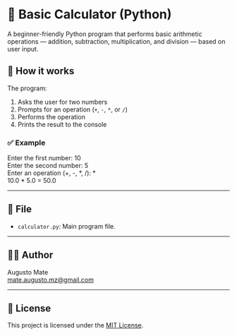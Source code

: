 # 🧮 Basic Calculator (Python)

A beginner-friendly Python program that performs basic arithmetic operations — addition, subtraction, multiplication, and division — based on user input.

## 🚀 How it works

The program:

1. Asks the user for two numbers
2. Prompts for an operation (`+`, `-`, `*`, or `/`)
3. Performs the operation
4. Prints the result to the console

### ✅ Example

   Enter the first number: 10  
   Enter the second number: 5  
   Enter an operation (+, -, *, /): *  
   10.0 * 5.0 = 50.0  

---

## 📂 File

- `calculator.py`: Main program file.

---

## 🧑‍💻 Author

Augusto Mate  
mate.augusto.mz@gmail.com 

---

## 🪪 License

This project is licensed under the [MIT License](LICENSE).

